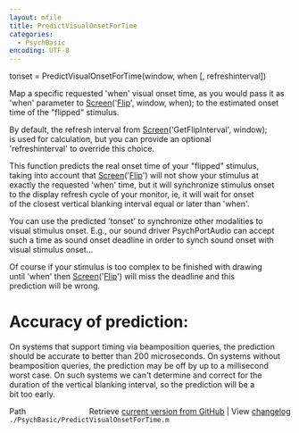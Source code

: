 ```yaml
---
layout: mfile
title: PredictVisualOnsetForTime
categories:
  - PsychBasic
encoding: UTF-8
---
```


tonset = PredictVisualOnsetForTime(window, when [, refreshinterval])  

Map a specific requested 'when' visual onset time, as you would pass it as  
'when' parameter to [Screen](/docs/Screen)('[Flip](/docs/Flip)', window, when); to the estimated onset  
time of the "flipped" stimulus.  

By default, the refresh interval from [Screen](/docs/Screen)('GetFlipInterval', window);  
is used for calculation, but you can provide an optional  
'refreshinterval' to override this choice.  

This function predicts the real onset time of your "flipped" stimulus,  
taking into account that [Screen](/docs/Screen)('[Flip](/docs/Flip)') will not show your stimulus at  
exactly the requested 'when' time, but it will synchronize stimulus onset  
to the display refresh cycle of your monitor, ie, it will wait for onset  
of the closest vertical blanking interval equal or later than 'when'.  

You can use the predicted 'tonset' to synchronize other modalities to  
visual stimulus onset. E.g., our sound driver PsychPortAudio can accept  
such a time as sound onset deadline in order to synch sound onset with  
visual stimulus onset...  

Of course if your stimulus is too complex to be finished with drawing  
until 'when' then [Screen](/docs/Screen)('[Flip](/docs/Flip)') will miss the deadline and this  
prediction will be wrong.  

# Accuracy of prediction:  

On systems that support timing via beamposition queries, the prediction  
should be accurate to better than 200 microseconds. On systems without  
beamposition queries, the prediction may be off by up to a millisecond  
worst case. On such systems we can't determine and correct for the  
duration of the vertical blanking interval, so the prediction will be a  
bit too early.  


<div class="code_header" style="text-align:right;">
  <span style="float:left;">Path&nbsp;&nbsp;</span> <span class="counter">Retrieve <a href=
  "https://raw.github.com/Psychtoolbox-3/Psychtoolbox-3/beta/./PsychBasic/PredictVisualOnsetForTime.m">current version from GitHub</a> | View <a href=
  "https://github.com/Psychtoolbox-3/Psychtoolbox-3/commits/beta/./PsychBasic/PredictVisualOnsetForTime.m">changelog</a></span>
</div>
<div class="code">
  <code>./PsychBasic/PredictVisualOnsetForTime.m</code>
</div>
